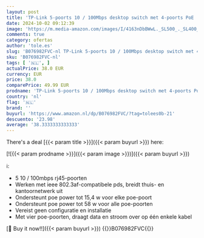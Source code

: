 ```yaml
---
layout: post
title: 'TP-Link 5-poorts 10 / 100Mbps desktop switch met 4-poorts PoE  TL-SF1005P '
date: 2024-10-02 09:12:39
image: 'https://m.media-amazon.com/images/I/4163nDbBWwL._SL500_._SL400_.jpg'
comments: true
category: ofertas
author: 'tole.es'
slug: 'B076982FVC-nl TP-Link 5-poorts 10 / 100Mbps desktop switch met 4-poorts...'
sku: 'B076982FVC-nl'
tags: [ '🇳🇱', ]
actualPrice: 38.0 EUR
currency: EUR
price: 38.0
comparePrice: 49.99 EUR
prodname: 'TP-Link 5-poorts 10 / 100Mbps desktop switch met 4-poorts PoE  TL-SF1005P '
country: 'nl'
flag: '🇳🇱'
brand: ''
buyurl: 'https://www.amazon.nl/dp/B076982FVC/?tag=tolees0b-21'
descuento: '23.98'
average: '38.3333333333333'
---
```


There's a deal [{{< param title >}}]({{< param buyurl >}})  here:

[![{{< param prodname >}}]({{< param image >}})]({{< param buyurl >}})

ℹ️:

- 5 10 / 100mbps rj45-poorten
- Werken met ieee 802.3af-compatibele pds, breidt thuis- en kantoornetwerk uit
- Ondersteunt poe power tot 15,4 w voor elke poe-poort
- Ondersteunt poe power tot 58 w voor alle poe-poorten
- Vereist geen configuratie en installatie
- Met vier poe-poorten, draagt data en stroom over op één enkele kabel

[🛒 Buy it now!!]({{< param buyurl >}})
{{<world>}}B076982FVC{{</world>}}

